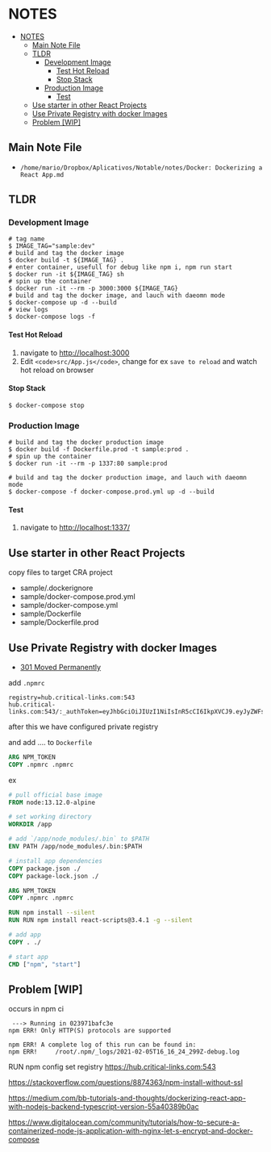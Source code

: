 # NOTES

- [NOTES](#notes)
  - [Main Note File](#main-note-file)
  - [TLDR](#tldr)
    - [Development Image](#development-image)
      - [Test Hot Reload](#test-hot-reload)
      - [Stop Stack](#stop-stack)
    - [Production Image](#production-image)
      - [Test](#test)
  - [Use starter in other React Projects](#use-starter-in-other-react-projects)
  - [Use Private Registry with docker Images](#use-private-registry-with-docker-images)
  - [Problem [WIP]](#problem-wip)

## Main Note File

- `/home/mario/Dropbox/Aplicativos/Notable/notes/Docker꞉ Dockerizing a React App.md`

## TLDR

### Development Image

```shell
# tag name
$ IMAGE_TAG="sample:dev"
# build and tag the docker image
$ docker build -t ${IMAGE_TAG} .
# enter container, usefull for debug like npm i, npm run start
$ docker run -it ${IMAGE_TAG} sh
# spin up the container
$ docker run -it --rm -p 3000:3000 ${IMAGE_TAG}
# build and tag the docker image, and lauch with daeomn mode
$ docker-compose up -d --build
# view logs
$ docker-compose logs -f
```

#### Test Hot Reload

1. navigate to <http://localhost:3000>
2. Edit `<code>src/App.js</code>`, change for ex `save to reload` and watch hot reload on browser

#### Stop Stack

```shell
$ docker-compose stop
```

### Production Image

```shell
# build and tag the docker production image
$ docker build -f Dockerfile.prod -t sample:prod .
# spin up the container
$ docker run -it --rm -p 1337:80 sample:prod

# build and tag the docker production image, and lauch with daeomn mode
$ docker-compose -f docker-compose.prod.yml up -d --build
```

#### Test

1. navigate to <http://localhost:1337/>

## Use starter in other React Projects

copy files to target CRA project

- sample/.dockerignore
- sample/docker-compose.prod.yml
- sample/docker-compose.yml
- sample/Dockerfile
- sample/Dockerfile.prod

## Use Private Registry with docker Images

- [301 Moved Permanently](https://docs.npmjs.com/docker-and-private-modules)

add `.npmrc`

```shell
registry=hub.critical-links.com:543
hub.critical-links.com:543/:_authToken=eyJhbGciOiJIUzI1NiIsInR5cCI6IkpXVCJ9.eyJyZWFsX2dyb3VwcyI6eyJuYW1lIjoibWF......
```

after this we have configured private registry

and add .... to `Dockerfile`

```dockerfile
ARG NPM_TOKEN 
COPY .npmrc .npmrc  
```

ex

```dockerfile
# pull official base image
FROM node:13.12.0-alpine

# set working directory
WORKDIR /app

# add `/app/node_modules/.bin` to $PATH
ENV PATH /app/node_modules/.bin:$PATH

# install app dependencies
COPY package.json ./
COPY package-lock.json ./

ARG NPM_TOKEN 
COPY .npmrc .npmrc  

RUN npm install --silent
RUN RUN npm install react-scripts@3.4.1 -g --silent

# add app
COPY . ./

# start app
CMD ["npm", "start"]
```

## Problem [WIP]

occurs in
npm ci

```shell
 ---> Running in 023971bafc3e
npm ERR! Only HTTP(S) protocols are supported

npm ERR! A complete log of this run can be found in:
npm ERR!     /root/.npm/_logs/2021-02-05T16_16_24_299Z-debug.log
```

RUN npm config set registry https://hub.critical-links.com:543

https://stackoverflow.com/questions/8874363/npm-install-without-ssl

https://medium.com/bb-tutorials-and-thoughts/dockerizing-react-app-with-nodejs-backend-typescript-version-55a40389b0ac

https://www.digitalocean.com/community/tutorials/how-to-secure-a-containerized-node-js-application-with-nginx-let-s-encrypt-and-docker-compose
